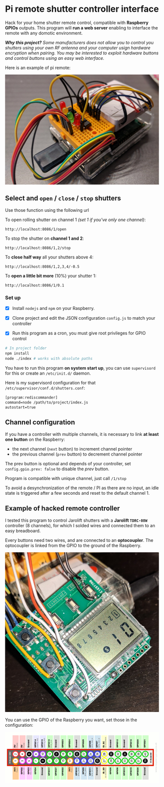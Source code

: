 # Pi remote shutter controller interface
Hack for your home shutter remote control, compatible with **Raspberry GPIOs** outputs.
This program will **run a web server** enabling to interface the remote with any domotic environment.

***Why this project?** Some manufacturers does not allow you to control you shutters using 
your own RF antenna and your computer usign hardware encryption when pairing.
You may be interested to exploit hardware buttons and control buttons using an easy web interface.*

Here is an example of pi remote:

![breadbord](./docs/breadbord.jpg)


## Select and `open` / `close` / `stop` shutters
Use those function using the following url

To open rolling shutter on channel 1 *(set 1 if you've only one channel)*:
```curl
http://localhost:8086/1/open
```

To stop the shutter on **channel 1 and 2**:
```curl
http://localhost:8086/1,2/stop
```

To **close half way** all your shutters above 4:
```curl
http://localhost:8086/1,2,3,4/-0.5
```

To **open a little bit more** (10%) your shutter 1:
```curl
http://localhost:8086/1/0.1
```


### Set up

- [x] Install `nodejs` and `npm` on your Raspberry.
- [x] Clone project and edit the JSON configuration `config.js` to match your controller
- [x] Run this program as a cron, you must give root privileges for GPIO control


```bash
# In project folder
npm install
node ./index # works with absolute paths
```

You have to run this program **on system start up**,
you can use `supervisord` for this or create an `/etc/init.d/` daemon.

Here is my supervisord configuration for that `/etc/supervisor/conf.d/shutters.conf`:
```
[program:rediscommander]
command=node /path/to/project/index.js
autostart=true
```


## Channel configuration
If you have a controller with multiple channels, it is necessary to link **at least one button** on the Raspberry:
- the next channel (`next` button) to increment channel pointer
- the previous channel (`prev` button) to decrement channel pointer

The prev button is optional and depends of your controller, set `config.gpio.prev: false` to disable the *prev* button.

Program is compatible with unique channel, just call `/1/stop`

To avoid a desynchronization of the remote / PI as there are no input, 
an idle state is triggered after a few seconds and reset to the default channel 1.



## Example of hacked remote controller
I tested this program to control Jarolift shutters with a **Jarolift `TDRC-08W`** controller (8 channels), 
for which I solded wires and connected them to an easy breadboard.

Every buttons need two wires, and are connected to an **optocoupler**.
The optocoupler is linked from the GPIO to the ground of the Raspberry.

![assembly](./docs/assembly.jpg)

You can use the GPIO of the Raspberry you want, set those in the configuration:

![assembly](./docs/Raspberry-Pi-GPIO.png)
